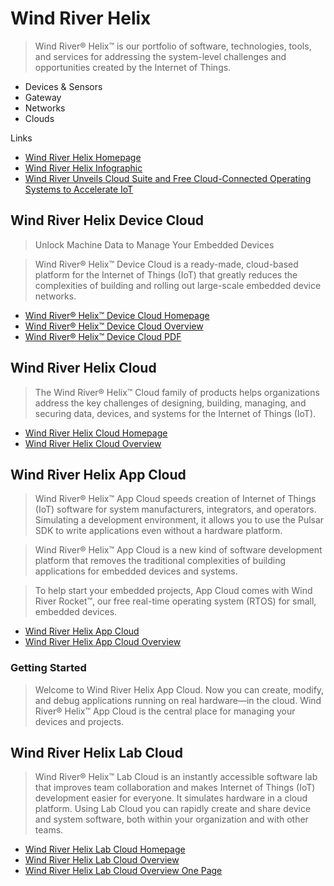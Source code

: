Wind River Helix
==

> Wind River® Helix™ is our portfolio of software, technologies, tools, and services for addressing the system-level challenges and opportunities created by the Internet of Things.


- Devices & Sensors
- Gateway
- Networks
- Clouds

Links

- [Wind River Helix Homepage](http://www.windriver.com/products/helix/)
- [Wind River Helix Infographic](http://www.windriver.com/products/helix/documents/Wind-River-Helix_infographic.pdf)
- [Wind River Unveils Cloud Suite and Free Cloud-Connected Operating Systems to Accelerate IoT](http://www.windriver.com/news/press/pr.html?ID=13925)


## Wind River Helix Device Cloud

> Unlock Machine Data to Manage Your Embedded Devices

> Wind River® Helix™ Device Cloud is a ready-made, cloud-based platform for the Internet of Things (IoT) that greatly reduces the complexities of building and rolling out large-scale embedded device networks.

- [Wind River® Helix™ Device Cloud Homepage](http://www.windriver.com/products/helix/device-cloud/)
- [Wind River® Helix™ Device Cloud Overview](http://www.windriver.com/products/product-overviews/wr-device-cloud_overview.pdf)
- [Wind River® Helix™ Device Cloud PDF](http://www.windriver.com/products/product-overviews/PO-Wind-River-Helix-Device-Cloud.pdf)

## Wind River Helix Cloud

> The Wind River® Helix™ Cloud family of products helps organizations address the key challenges of designing, building, managing, and securing data, devices, and systems for the Internet of Things (IoT).

- [Wind River Helix Cloud Homepage](http://www.windriver.com/products/helix/helix-cloud/)
- [Wind River Helix Cloud Overview](http://www.windriver.com/products/product-overviews/wr-helix-cloud_overview.pdf)

## Wind River Helix App Cloud

> Wind River® Helix™ App Cloud speeds creation of Internet of Things (IoT) software for system manufacturers, integrators, and operators. Simulating a development environment, it allows you to use the Pulsar SDK to write applications even without a hardware platform.

> Wind River® Helix™ App Cloud is a new kind of software development platform that removes the traditional complexities of building applications for embedded devices and systems.

> To help start your embedded projects, App Cloud comes with Wind River Rocket™, our free real-time operating system (RTOS) for small, embedded devices.

- [Wind River Helix App Cloud](http://www.windriver.com/products/helix/app-cloud/)
- [Wind River Helix App Cloud Overview](http://www.windriver.com/products/product-overviews/wr-app-cloud_overview.pdf)

### Getting Started

>  Welcome to Wind River Helix App Cloud. Now you can create, modify, and debug applications running on real hardware—in the cloud. Wind River® Helix™ App Cloud is the central place for managing your devices and projects.

[](https://app.cloud.windriver.com/#/home)

## Wind River Helix Lab Cloud

> Wind River® Helix™ Lab Cloud is an instantly accessible software lab that improves team collaboration and makes Internet of Things (IoT) development easier for everyone. It simulates hardware in a cloud platform. Using Lab Cloud you can rapidly create and share device and system software, both within your organization and with other teams.

- [Wind River Helix Lab Cloud Homepage](http://www.windriver.com/products/helix/lab-cloud/)
- [Wind River Helix Lab Cloud Overview](http://www.windriver.com/products/product-overviews/wr-lab-cloud_overview.pdf)
- [Wind River Helix Lab Cloud Overview One Page](http://www.windriver.com/products/product-overviews/wr-lab-cloud-onepage-overview.pdf)